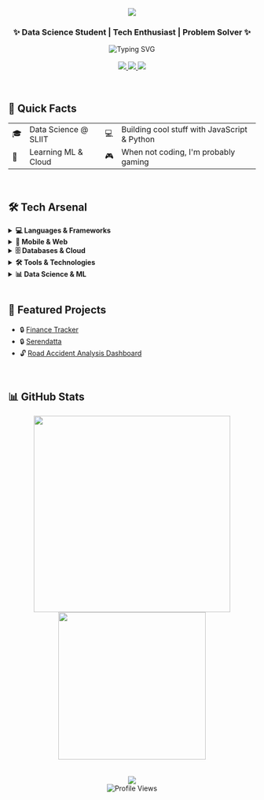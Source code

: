 <div align="center">
  <img src="https://capsule-render.vercel.app/api?type=waving&color=gradient&height=100&section=header&text=Yasiru%20Vithana&fontSize=40&fontAlignY=35&animation=twinkling"/>
</div>

<div align="center">
  <h3>✨ Data Science Student | Tech Enthusiast | Problem Solver ✨</h3>
</div>

<div align="center">
  <img src="https://readme-typing-svg.demolab.com?font=Fira+Code&weight=500&size=22&pause=1000&color=36BCF7&center=true&vCenter=true&width=435&lines=Welcome+to+my+profile!;Let's+connect+and+create+something+amazing" alt="Typing SVG" />
</div>

<br>

<div align="center">
  <a href="https://www.linkedin.com/in/yasiru-v-1519b7250">
    <img src="https://img.shields.io/badge/LinkedIn-0A66C2?style=for-the-badge&logo=linkedin&logoColor=white" />
  </a>
  <a href="mailto:diwyanvithana@gmail.com">
    <img src="https://img.shields.io/badge/Gmail-EA4335?style=for-the-badge&logo=gmail&logoColor=white" />
  </a>
  <a href="https://diw-666.github.io">
    <img src="https://img.shields.io/badge/Portfolio-FF5722?style=for-the-badge&logo=about.me&logoColor=white" />
  </a>
</div>

<br>

<br>

## 🎯 Quick Facts
<div align="center">
  <table>
    <tr>
      <td>🎓</td>
      <td>Data Science @ SLIIT</td>
      <td>💻</td>
      <td>Building cool stuff with JavaScript & Python</td>
    </tr>
    <tr>
      <td>🚀</td>
      <td>Learning ML & Cloud</td>
      <td>🎮</td>
      <td>When not coding, I'm probably gaming</td>
    </tr>
  </table>
</div>

<br>

## 🛠️ Tech Arsenal

<details>
<summary><b>💻 Languages & Frameworks</b></summary>
<br>
<div align="center">
  <img src="https://img.shields.io/badge/Python-3776AB?style=for-the-badge&logo=python&logoColor=white" />
  <img src="https://img.shields.io/badge/Kotlin-0095D5?style=for-the-badge&logo=kotlin&logoColor=white" />
  <img src="https://img.shields.io/badge/Java-ED8B00?style=for-the-badge&logo=java&logoColor=white" />
  <img src="https://img.shields.io/badge/JavaScript-F7DF1E?style=for-the-badge&logo=javascript&logoColor=black" />
  <img src="https://img.shields.io/badge/C++-00599C?style=for-the-badge&logo=cplusplus&logoColor=white" />
  <img src="https://img.shields.io/badge/C%23-239120?style=for-the-badge&logo=csharp&logoColor=white" />
  <img src="https://img.shields.io/badge/HTML5-E34F26?style=for-the-badge&logo=html5&logoColor=white" />
  <img src="https://img.shields.io/badge/CSS3-1572B6?style=for-the-badge&logo=css3&logoColor=white" />
</div>
</details>

<details>
<summary><b>📱 Mobile & Web</b></summary>
<br>
<div align="center">
  <img src="https://img.shields.io/badge/Android-3DDC84?style=for-the-badge&logo=android&logoColor=white" />
  <img src="https://img.shields.io/badge/Flutter-02569B?style=for-the-badge&logo=flutter&logoColor=white" />
  <img src="https://img.shields.io/badge/React_Native-20232A?style=for-the-badge&logo=react&logoColor=61DAFB" />
  <img src="https://img.shields.io/badge/React-20232A?style=for-the-badge&logo=react&logoColor=61DAFB" />
  <img src="https://img.shields.io/badge/Node.js-339933?style=for-the-badge&logo=nodedotjs&logoColor=white" />
  <img src="https://img.shields.io/badge/Express.js-000000?style=for-the-badge&logo=express&logoColor=white" />
</div>
</details>

<details>
<summary><b>🗄️ Databases & Cloud</b></summary>
<br>
<div align="center">
  <img src="https://img.shields.io/badge/MySQL-4479A1?style=for-the-badge&logo=mysql&logoColor=white" />
  <img src="https://img.shields.io/badge/PostgreSQL-316192?style=for-the-badge&logo=postgresql&logoColor=white" />
  <img src="https://img.shields.io/badge/MongoDB-4EA94B?style=for-the-badge&logo=mongodb&logoColor=white" />
  <img src="https://img.shields.io/badge/Firebase-FFCA28?style=for-the-badge&logo=firebase&logoColor=black" />
  <img src="https://img.shields.io/badge/Azure-0078D4?style=for-the-badge&logo=microsoftazure&logoColor=white" />
  <img src="https://img.shields.io/badge/AWS-232F3E?style=for-the-badge&logo=amazonaws&logoColor=white" />
</div>
</details>

<details>
<summary><b>🛠️ Tools & Technologies</b></summary>
<br>
<div align="center">
  <img src="https://img.shields.io/badge/Git-F05032?style=for-the-badge&logo=git&logoColor=white" />
  <img src="https://img.shields.io/badge/Docker-2496ED?style=for-the-badge&logo=docker&logoColor=white" />
  <img src="https://img.shields.io/badge/Jupyter-F37626?style=for-the-badge&logo=jupyter&logoColor=white" />
  <img src="https://img.shields.io/badge/VS_Code-007ACC?style=for-the-badge&logo=visual-studio-code&logoColor=white" />
  <img src="https://img.shields.io/badge/Android_Studio-3DDC84?style=for-the-badge&logo=android-studio&logoColor=white" />
  <img src="https://img.shields.io/badge/Postman-FF6C37?style=for-the-badge&logo=postman&logoColor=white" />
</div>
</details>

<details>
<summary><b>📊 Data Science & ML</b></summary>
<br>
<div align="center">
  <img src="https://img.shields.io/badge/TensorFlow-FF6F00?style=for-the-badge&logo=tensorflow&logoColor=white" />
  <img src="https://img.shields.io/badge/PyTorch-EE4C2C?style=for-the-badge&logo=pytorch&logoColor=white" />
  <img src="https://img.shields.io/badge/scikit_learn-F7931E?style=for-the-badge&logo=scikit-learn&logoColor=white" />
  <img src="https://img.shields.io/badge/Pandas-150458?style=for-the-badge&logo=pandas&logoColor=white" />
  <img src="https://img.shields.io/badge/NumPy-013243?style=for-the-badge&logo=numpy&logoColor=white" />
  <img src="https://img.shields.io/badge/Matplotlib-000000?style=for-the-badge&logo=matplotlib&logoColor=white" />
</div>
</details>

<br>

## 🚀 Featured Projects

- 🔒 [Finance Tracker](https://github.com/diw-666/FinanceTracker)
- 🔒 [Serendatta](https://github.com/diw-666/serendatta)
- 🔓 [Road Accident Analysis Dashboard](https://github.com/diw-666/road) 

<br>

## 📊 GitHub Stats
<div align="center">
  <img src="https://github-readme-stats.vercel.app/api?username=diw-666&show_icons=true&theme=radical&hide_border=true" width="400"/>
  <img src="https://github-readme-stats.vercel.app/api/top-langs/?username=diw-666&layout=compact&theme=radical&hide_border=true" width="300"/>
</div>

<br>



<br>

<div align="center">
  <img src="https://capsule-render.vercel.app/api?type=waving&color=gradient&height=100&section=footer&text=Thanks%20for%20visiting!&fontSize=30&fontAlignY=35&animation=twinkling"/>
</div>

<div align="center">
  <img src="https://komarev.com/ghpvc/?username=diw-666&color=blueviolet&style=for-the-badge" alt="Profile Views" />
</div> 
